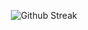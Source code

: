 <p align="center">
   <a>
   <img src="https://streak-stats.demolab.com/?user=sw1ftin-dev&amp;theme=transparent&amp;border=22282E" alt="Github Streak">
   </a>
</p>
